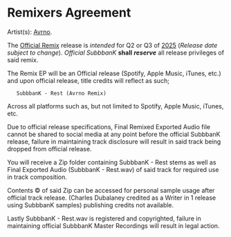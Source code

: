 # Remixers Agreement

Artist(s): <ins>Avrno</ins>. 

   The <ins>Official Remix</ins> release is _intended_ for Q2 or Q3 of <ins>2025</ins> (_Release date subject to change_). _Official SubbbanK_ **shall** ***reserve*** all release privileges of said remix.

The Remix EP will be an Official release (Spotify, Apple Music, iTunes, etc.) and upon official release, title credits will reflect as such;

       SubbbanK - Rest (Avrno Remix) 

 Across all platforms such as, but not limited to Spotify, Apple Music, iTunes, etc. 


Due to official release specifications, Final Remixed Exported Audio file cannot be shared to social media at any point before the official  SubbbanK release, failure in maintaining track disclosure will result in said track being dropped from official release. 


You will receive a Zip folder containing SubbbanK - Rest stems as well as Final Exported Audio (SubbbanK - Rest.wav) of said track for required use in track composition. 


Contents ©️   of said Zip can be accessed for personal sample usage after official track release. (Charles Dubalaney credited as a Writer in 1 release using SubbbanK samples) publishing credits not available. 


Lastly SubbbanK - Rest.wav is registered and copyrighted, failure in maintaining official SubbbanK Master Recordings will result in legal action.
